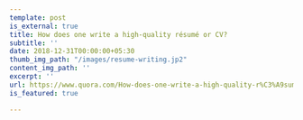 ```yaml
---
template: post
is_external: true
title: How does one write a high-quality résumé or CV?
subtitle: ''
date: 2018-12-31T00:00:00+05:30
thumb_img_path: "/images/resume-writing.jp2"
content_img_path: ''
excerpt: ''
url: https://www.quora.com/How-does-one-write-a-high-quality-r%C3%A9sum%C3%A9-or-CV/answers/20024508
is_featured: true

---
```

